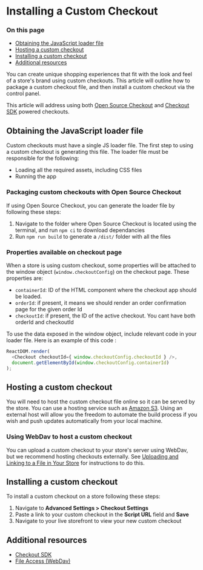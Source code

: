 # Installing a Custom Checkout

### On this page
<div class="otp" id="no-index">

- [Obtaining the JavaScript loader file](#obtaining-the-javascript-loader-file)
- [Hosting a custom checkout](#hosting-a-custom-checkout)
- [Installing a custom checkout](#installing-a-custom-checkout)
- [Additional resources](#additional-resources)

</div>

You can create unique shopping experiences that fit with the look and feel of a store's brand using custom checkouts. This article will outline how to package a custom checkout file, and then install a custom checkout via the control panel.

This article will address using both [Open Source Checkout](https://github.com/bigcommerce/checkout-js) and [Checkout SDK](https://github.com/bigcommerce/checkout-sdk-js) powered checkouts.

## Obtaining the JavaScript loader file
Custom checkouts must have a single JS loader file. The first step to using a custom checkout is generating this file. The loader file must be responsible for the following:

* Loading all the required assets, including CSS files
* Running the app

### Packaging custom checkouts with Open Source Checkout

If using Open Source Checkout, you can generate the loader file by following these steps:

1. Navigate to the folder where Open Source Checkout is located using the terminal, and run `npm ci` to download dependancies
2. Run `npm run build` to generate a `/dist/` folder with all the files

### Properties available on checkout page
When a store is using custom checkout, some properties will be attached to the window object (`window.checkoutConfig`) on the checkout page. These properties are:

* `containerId`: ID of the HTML component where the checkout app should be loaded.
* `orderId`: if present, it means we should render an order confirmation page for the given order Id
* `checkoutId`: if present, the ID of the active checkout. You cant have both orderId and checkoutId

To use the data exposed in the window object, include relevant code in your loader file. Here is an example of this code :

```js
ReactDOM.render(
  <Checkout checkoutId={ window.checkoutConfig.checkoutId } />,
  document.getElementById(window.checkoutConfig.containerId)
);
```

## Hosting a custom checkout

You will need to host the custom checkout file online so it can be served by the store. You can use a hosting service such as [Amazon S3](https://aws.amazon.com/s3/). Using an external host will allow you the freedom to automate the build process if you wish and push updates automatically from your local machine.

### Using WebDav to host a custom checkout

You can upload a custom checkout to your store's server using WebDav, but we recommend hosting checkouts externally. See [Uploading and Linking to a File in Your Store](https://support.bigcommerce.com/s/article/How-do-I-add-and-link-to-a-file-in-my-store) for instructions to do this.

## Installing a custom checkout  

To install a custom checkout on a store following these steps:

1. Navigate to **Advanced Settings > Checkout Settings**
2. Paste a link to your custom checkout in the **Script URL** field and **Save**
3. Navigate to your live storefront to view your new custom checkout

## Additional resources
- [Checkout SDK](https://developer.bigcommerce.com/stencil-docs/customizing-checkout/checkout-sdk)
- [File Access (WebDav)](https://support.bigcommerce.com/s/article/File-Access-WebDAV)

